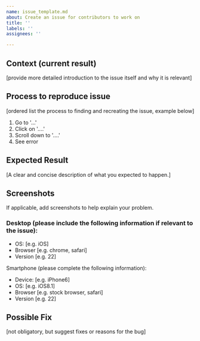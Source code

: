 ```yaml
---
name: issue_template.md
about: Create an issue for contributors to work on
title: ''
labels: ''
assignees: ''

---
```


## Context (current result)
[provide more detailed introduction to the issue itself and why it is relevant]

## Process to reproduce issue
[ordered list the process to finding and recreating the issue, example below]
1. Go to '...'
2. Click on '....'
3. Scroll down to '....'
4. See error

## Expected Result
[A clear and concise description of what you expected to happen.]

## Screenshots
If applicable, add screenshots to help explain your problem.

### Desktop (please include the following information if relevant to the issue):
 - OS: [e.g. iOS]
 - Browser [e.g. chrome, safari]
 - Version [e.g. 22]

Smartphone (please complete the following information):
 - Device: [e.g. iPhone6]
 - OS: [e.g. iOS8.1]
 - Browser [e.g. stock browser, safari]
 - Version [e.g. 22]

## Possible Fix
[not obligatory, but suggest fixes or reasons for the bug]
